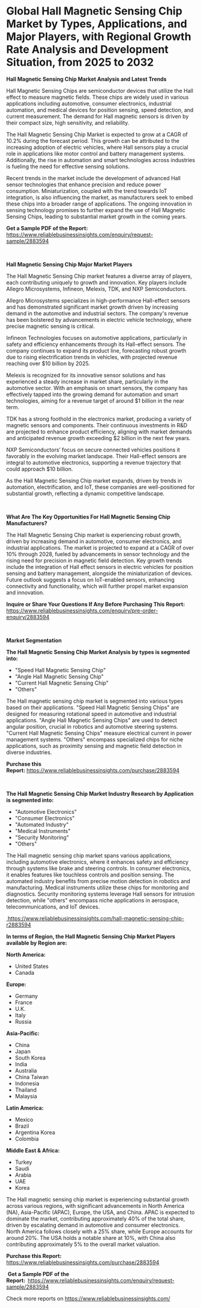 <p><h1>Global Hall Magnetic Sensing Chip Market by Types, Applications, and Major Players, with Regional Growth Rate Analysis and Development Situation, from 2025 to 2032</h1></p><p><strong>Hall Magnetic Sensing Chip Market Analysis and Latest Trends</strong></p>
<p><p>Hall Magnetic Sensing Chips are semiconductor devices that utilize the Hall effect to measure magnetic fields. These chips are widely used in various applications including automotive, consumer electronics, industrial automation, and medical devices for position sensing, speed detection, and current measurement. The demand for Hall magnetic sensors is driven by their compact size, high sensitivity, and reliability.</p><p>The Hall Magnetic Sensing Chip Market is expected to grow at a CAGR of 10.2% during the forecast period. This growth can be attributed to the increasing adoption of electric vehicles, where Hall sensors play a crucial role in applications like motor control and battery management systems. Additionally, the rise in automation and smart technologies across industries is fueling the need for effective sensing solutions.</p><p>Recent trends in the market include the development of advanced Hall sensor technologies that enhance precision and reduce power consumption. Miniaturization, coupled with the trend towards IoT integration, is also influencing the market, as manufacturers seek to embed these chips into a broader range of applications. The ongoing innovation in sensing technology promises to further expand the use of Hall Magnetic Sensing Chips, leading to substantial market growth in the coming years.</p></p>
<p><strong>Get a Sample PDF of the Report:&nbsp;</strong> <a href="https://www.reliablebusinessinsights.com/enquiry/request-sample/2883594?utm_campaign=2534&utm_medium=2&utm_source=Github&utm_content=ia&utm_term=13032025&utm_id=hall-magnetic-sensing-chip">https://www.reliablebusinessinsights.com/enquiry/request-sample/2883594</a></p>
<p>&nbsp;</p>
<p><strong>Hall Magnetic Sensing Chip Major Market Players</strong></p>
<p><p>The Hall Magnetic Sensing Chip market features a diverse array of players, each contributing uniquely to growth and innovation. Key players include Allegro Microsystems, Infineon, Melexis, TDK, and NXP Semiconductors. </p><p>Allegro Microsystems specializes in high-performance Hall-effect sensors and has demonstrated significant market growth driven by increasing demand in the automotive and industrial sectors. The company's revenue has been bolstered by advancements in electric vehicle technology, where precise magnetic sensing is critical.</p><p>Infineon Technologies focuses on automotive applications, particularly in safety and efficiency enhancements through its Hall-effect sensors. The company continues to expand its product line, forecasting robust growth due to rising electrification trends in vehicles, with projected revenue reaching over $10 billion by 2025.</p><p>Melexis is recognized for its innovative sensor solutions and has experienced a steady increase in market share, particularly in the automotive sector. With an emphasis on smart sensors, the company has effectively tapped into the growing demand for automation and smart technologies, aiming for a revenue target of around $1 billion in the near term.</p><p>TDK has a strong foothold in the electronics market, producing a variety of magnetic sensors and components. Their continuous investments in R&D are projected to enhance product efficiency, aligning with market demands and anticipated revenue growth exceeding $2 billion in the next few years.</p><p>NXP Semiconductors’ focus on secure connected vehicles positions it favorably in the evolving market landscape. Their Hall-effect sensors are integral to automotive electronics, supporting a revenue trajectory that could approach $10 billion.</p><p>As the Hall Magnetic Sensing Chip market expands, driven by trends in automation, electrification, and IoT, these companies are well-positioned for substantial growth, reflecting a dynamic competitive landscape.</p></p>
<p>&nbsp;</p>
<p><strong>What Are The Key Opportunities For Hall Magnetic Sensing Chip Manufacturers?</strong></p>
<p><p>The Hall Magnetic Sensing Chip market is experiencing robust growth, driven by increasing demand in automotive, consumer electronics, and industrial applications. The market is projected to expand at a CAGR of over 10% through 2028, fueled by advancements in sensor technology and the rising need for precision in magnetic field detection. Key growth trends include the integration of Hall effect sensors in electric vehicles for position sensing and battery management, alongside the miniaturization of devices. Future outlook suggests a focus on IoT-enabled sensors, enhancing connectivity and functionality, which will further propel market expansion and innovation.</p></p>
<p><strong>Inquire or Share Your Questions If Any Before Purchasing This Report:</strong> <a href="https://www.reliablebusinessinsights.com/enquiry/pre-order-enquiry/2883594?utm_campaign=2534&utm_medium=2&utm_source=Github&utm_content=ia&utm_term=13032025&utm_id=hall-magnetic-sensing-chip">https://www.reliablebusinessinsights.com/enquiry/pre-order-enquiry/2883594</a></p>
<p>&nbsp;</p>
<p><strong>Market Segmentation</strong></p>
<p><strong>The Hall Magnetic Sensing Chip Market Analysis by types is segmented into:</strong></p>
<p><ul><li>"Speed Hall Magnetic Sensing Chip"</li><li>"Angle Hall Magnetic Sensing Chip"</li><li>"Current Hall Magnetic Sensing Chip"</li><li>"Others"</li></ul></p>
<p><p>The Hall magnetic sensing chip market is segmented into various types based on their applications. "Speed Hall Magnetic Sensing Chips" are designed for measuring rotational speed in automotive and industrial applications. "Angle Hall Magnetic Sensing Chips" are used to detect angular position, crucial in robotics and automotive steering systems. "Current Hall Magnetic Sensing Chips" measure electrical current in power management systems. "Others" encompass specialized chips for niche applications, such as proximity sensing and magnetic field detection in diverse industries.</p></p>
<p><strong>Purchase this Report:&nbsp;</strong><a href="https://www.reliablebusinessinsights.com/purchase/2883594?utm_campaign=2534&utm_medium=2&utm_source=Github&utm_content=ia&utm_term=13032025&utm_id=hall-magnetic-sensing-chip">https://www.reliablebusinessinsights.com/purchase/2883594</a></p>
<p>&nbsp;</p>
<p><strong>The Hall Magnetic Sensing Chip Market Industry Research by Application is segmented into:</strong></p>
<p><ul><li>"Automotive Electronics"</li><li>"Consumer Electronics"</li><li>"Automated Industry"</li><li>"Medical Instruments"</li><li>"Security Monitoring"</li><li>"Others"</li></ul></p>
<p><p>The Hall magnetic sensing chip market spans various applications, including automotive electronics, where it enhances safety and efficiency through systems like brake and steering controls. In consumer electronics, it enables features like touchless controls and position sensing. The automated industry benefits from precise motion detection in robotics and manufacturing. Medical instruments utilize these chips for monitoring and diagnostics. Security monitoring systems leverage Hall sensors for intrusion detection, while "others" encompass niche applications in aerospace, telecommunications, and IoT devices.</p></p>
<p><a href="https://www.reliablebusinessinsights.com/hall-magnetic-sensing-chip-r2883594?utm_campaign=2534&utm_medium=2&utm_source=Github&utm_content=ia&utm_term=13032025&utm_id=hall-magnetic-sensing-chip">&nbsp;https://www.reliablebusinessinsights.com/hall-magnetic-sensing-chip-r2883594</a></p>
<p><strong>In terms of Region, the Hall Magnetic Sensing Chip Market Players available by Region are:</strong></p>
<p>
    <p> <strong> North America: </strong>
        <ul>
            <li>United States</li>
            <li>Canada</li>
        </ul>
        </p> 
    <p> <strong> Europe: </strong>
        <ul>
            <li>Germany</li>
            <li>France</li>
            <li>U.K.</li>
            <li>Italy</li>
            <li>Russia</li>
        </ul>
        </p> 
    <p> <strong> Asia-Pacific: </strong>
        <ul>
            <li>China</li>
            <li>Japan</li>
            <li>South Korea</li>
            <li>India</li>
            <li>Australia</li>
            <li>China Taiwan</li>
            <li>Indonesia</li>
            <li>Thailand</li>
            <li>Malaysia</li>
        </ul>
        </p> 
    <p> <strong> Latin America: </strong>
        <ul>
            <li>Mexico</li>
            <li>Brazil</li>
            <li>Argentina Korea</li>
            <li>Colombia</li>
        </ul>
        </p> 
    <p> <strong> Middle East & Africa: </strong>
        <ul>
            <li>Turkey</li>
            <li>Saudi</li>
            <li>Arabia</li>
            <li>UAE</li>
            <li>Korea</li>
        </ul>
    </p>
    </p>
<p><p>The Hall magnetic sensing chip market is experiencing substantial growth across various regions, with significant advancements in North America (NA), Asia-Pacific (APAC), Europe, the USA, and China. APAC is expected to dominate the market, contributing approximately 40% of the total share, driven by escalating demand in automotive and consumer electronics. North America follows closely with a 25% share, while Europe accounts for around 20%. The USA holds a notable share at 10%, with China also contributing approximately 5% to the overall market valuation.</p></p>
<p><strong>Purchase this Report: </strong><a href="https://www.reliablebusinessinsights.com/purchase/2883594?utm_campaign=2534&utm_medium=2&utm_source=Github&utm_content=ia&utm_term=13032025&utm_id=hall-magnetic-sensing-chip">https://www.reliablebusinessinsights.com/purchase/2883594</a></p>
<p>&nbsp;<strong>Get a Sample PDF of the Report:&nbsp;&nbsp;</strong><a href="https://www.reliablebusinessinsights.com/enquiry/request-sample/2883594?utm_campaign=2534&utm_medium=2&utm_source=Github&utm_content=ia&utm_term=13032025&utm_id=hall-magnetic-sensing-chip">https://www.reliablebusinessinsights.com/enquiry/request-sample/2883594</a></p>
<p><strong></strong></p>
<p>Check more reports on <a href="https://www.reliablebusinessinsights.com/?utm_campaign=2534&utm_medium=2&utm_source=Github&utm_content=ia&utm_term=13032025&utm_id=hall-magnetic-sensing-chip">https://www.reliablebusinessinsights.com/</a></p>